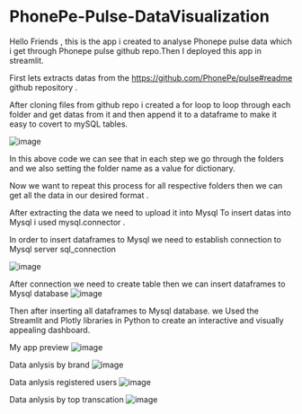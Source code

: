 # PhonePe-Pulse-DataVisualization
Hello Friends , this is the app i created to analyse Phonepe pulse data which i get through Phonepe pulse github repo.Then I deployed this app in streamlit.

First lets extracts datas from the https://github.com/PhonePe/pulse#readme github repository .

After cloning files from github repo i created a for loop to loop through each folder and get datas from it and then append it to a dataframe to make it easy to covert to mySQL tables.

![image](https://github.com/Nishayanbhar/PhonePe-Pulse-DataVisualization/assets/84184284/40e78aea-5bdc-4bb1-a1be-f8217deb3b77)


In this above code we can see that in each step we go through the folders and we also setting the folder name as a value for dictionary.

Now we want to repeat this process for all respective folders then we can get all the data in our desired format .

After extracting the data we need to upload it into Mysql
To insert datas into Mysql i used mysql.connector .

In order to insert dataframes to Mysql we need to establish connection to Mysql server
sql_connection

![image](https://github.com/Nishayanbhar/PhonePe-Pulse-DataVisualization/assets/84184284/4e8400a1-6665-4193-9a40-27812230268b)

After connection we need to create table then we can insert dataframes to Mysql database
![image](https://github.com/Nishayanbhar/PhonePe-Pulse-DataVisualization/assets/84184284/bf555d7c-78d2-4e8d-b227-11ad41dc3a5b)

Then after inserting all dataframes to Mysql database. we Used the Streamlit and Plotly libraries in Python to create
an interactive and visually appealing dashboard.

My app preview
![image](https://github.com/Nishayanbhar/PhonePe-Pulse-DataVisualization/assets/84184284/a13bae08-373b-45b2-b910-3f987148c531)

Data anlysis by brand
![image](https://github.com/Nishayanbhar/PhonePe-Pulse-DataVisualization/assets/84184284/4b2cb143-a4f7-4298-9f91-03cb7c21066a)

Data anlysis registered users
![image](https://github.com/Nishayanbhar/PhonePe-Pulse-DataVisualization/assets/84184284/356765e8-b2fc-4d91-90a1-f8632925f985)

Data anlysis by top transcation
![image](https://github.com/Nishayanbhar/PhonePe-Pulse-DataVisualization/assets/84184284/7af66222-dc8f-43af-b679-2b6df89e3cb1)

